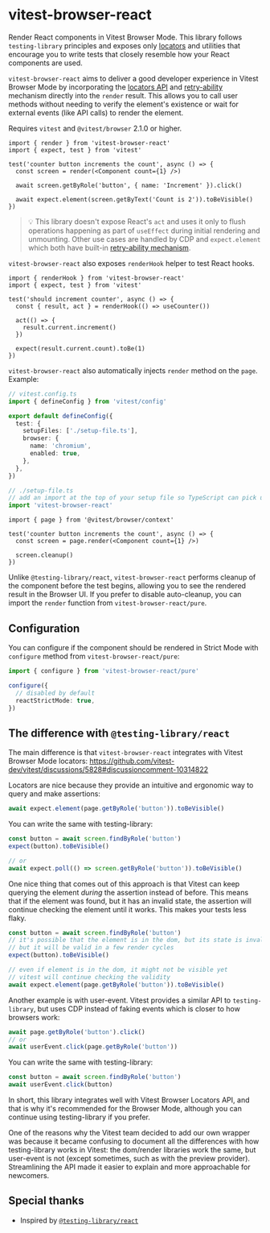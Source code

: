 # vitest-browser-react

Render React components in Vitest Browser Mode. This library follows `testing-library` principles and exposes only [locators](https://vitest.dev/guide/browser/locators) and utilities that encourage you to write tests that closely resemble how your React components are used.

`vitest-browser-react` aims to deliver a good developer experience in Vitest Browser Mode by incorporating the [locators API](https://vitest.dev/guide/browser/locators.html) and [retry-ability](https://vitest.dev/guide/browser/assertion-api.html) mechanism directly into the `render` result. This allows you to call user methods without needing to verify the element's existence or wait for external events (like API calls) to render the element.

Requires `vitest` and `@vitest/browser` 2.1.0 or higher.

```tsx
import { render } from 'vitest-browser-react'
import { expect, test } from 'vitest'

test('counter button increments the count', async () => {
  const screen = render(<Component count={1} />)

  await screen.getByRole('button', { name: 'Increment' }).click()

  await expect.element(screen.getByText('Count is 2')).toBeVisible()
})
```

> 💡 This library doesn't expose React's `act` and uses it only to flush operations happening as part of `useEffect` during initial rendering and unmounting.
Other use cases are handled by CDP and `expect.element` which both have built-in [retry-ability mechanism](https://vitest.dev/guide/browser/assertion-api).

`vitest-browser-react` also exposes `renderHook` helper to test React hooks.

```tsx
import { renderHook } from 'vitest-browser-react'
import { expect, test } from 'vitest'

test('should increment counter', async () => {
  const { result, act } = renderHook(() => useCounter())

  act(() => {
    result.current.increment()
  })

  expect(result.current.count).toBe(1)
})
```

`vitest-browser-react` also automatically injects `render` method on the `page`. Example:

```ts
// vitest.config.ts
import { defineConfig } from 'vitest/config'

export default defineConfig({
  test: {
    setupFiles: ['./setup-file.ts'],
    browser: {
      name: 'chromium',
      enabled: true,
    },
  },
})

// ./setup-file.ts
// add an import at the top of your setup file so TypeScript can pick up types
import 'vitest-browser-react'
```

```tsx
import { page } from '@vitest/browser/context'

test('counter button increments the count', async () => {
  const screen = page.render(<Component count={1} />)

  screen.cleanup()
})
```

Unlike `@testing-library/react`, `vitest-browser-react` performs cleanup of the component before the test begins, allowing you to see the rendered result in the Browser UI. If you prefer to disable auto-cleanup, you can import the `render` function from `vitest-browser-react/pure`.

## Configuration

You can configure if the component should be rendered in Strict Mode with `configure` method from `vitest-browser-react/pure`:

```ts
import { configure } from 'vitest-browser-react/pure'

configure({
  // disabled by default
  reactStrictMode: true,
})
```

## The difference with `@testing-library/react`

The main difference is that `vitest-browser-react` integrates with Vitest Browser Mode locators: https://github.com/vitest-dev/vitest/discussions/5828#discussioncomment-10314822

Locators are nice because they provide an intuitive and ergonomic way to query and make assertions:

```ts
await expect.element(page.getByRole('button')).toBeVisible()
```

You can write the same with testing-library:

```ts
const button = await screen.findByRole('button')
expect(button).toBeVisible()

// or
await expect.poll(() => screen.getByRole('button')).toBeVisible()
```

One nice thing that comes out of this approach is that Vitest can keep querying the element _during_ the assertion instead of before. This means that if the element was found, but it has an invalid state, the assertion will continue checking the element until it works. This makes your tests less flaky.

```ts
const button = await screen.findByRole('button')
// it's possible that the element is in the dom, but its state is invalid
// but it will be valid in a few render cycles
expect(button).toBeVisible()

// even if element is in the dom, it might not be visible yet
// vitest will continue checking the validity
await expect.element(page.getByRole('button')).toBeVisible()
```

Another example is with user-event. Vitest provides a similar API to `testing-library`, but uses CDP instead of faking events which is closer to how browsers work:

```ts
await page.getByRole('button').click()
// or
await userEvent.click(page.getByRole('button'))
```

You can write the same with testing-library:

```ts
const button = await screen.findByRole('button')
await userEvent.click(button)
```

In short, this library integrates well with Vitest Browser Locators API, and that is why it's recommended for the Browser Mode, although you can continue using testing-library if you prefer.

One of the reasons why the Vitest team decided to add our own wrapper was because it became confusing to document all the differences with how testing-library works in Vitest: the dom/render libraries work the same, but user-event is not (except sometimes, such as with the preview provider). Streamlining the API made it easier to explain and more approachable for newcomers.

## Special thanks

- Inspired by [`@testing-library/react`](https://github.com/testing-library/react-testing-library)
